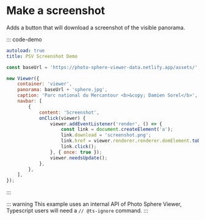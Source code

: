 # Make a screenshot

Adds a button that will download a screenshot of the visible panorama.

::: code-demo

```yaml
autoload: true
title: PSV Screenshot Demo
```

```js
const baseUrl = 'https://photo-sphere-viewer-data.netlify.app/assets/';

new Viewer({
    container: 'viewer',
    panorama: baseUrl + 'sphere.jpg',
    caption: 'Parc national du Mercantour <b>&copy; Damien Sorel</b>',
    navbar: [
        {
            content: 'Screenshot',
            onClick(viewer) {
                viewer.addEventListener('render', () => {
                    const link = document.createElement('a');
                    link.download = 'screenshot.png';
                    link.href = viewer.renderer.renderer.domElement.toDataURL();
                    link.click();
                }, { once: true });
                viewer.needsUpdate();
            },
        },
    ],
});
```

:::

::: warning
This example uses an internal API of Photo Sphere Viewer, Typescript users will need a `// @ts-ignore` command.
:::
